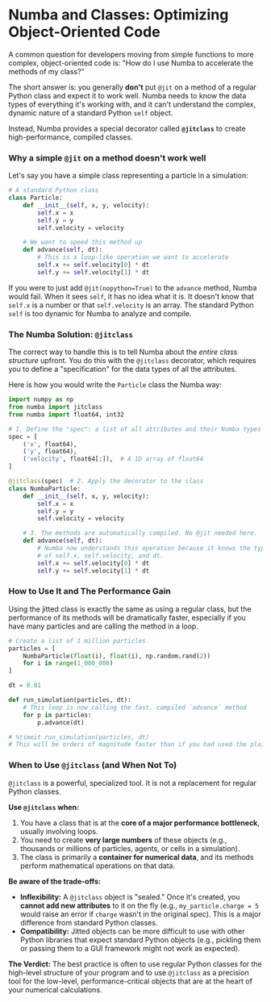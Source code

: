 # Numba and Classes: Optimizing Object-Oriented Code

A common question for developers moving from simple functions to more complex, object-oriented code is: "How do I use Numba to accelerate the methods of my class?"

The short answer is: you generally **don't** put `@jit` on a method of a regular Python class and expect it to work well. Numba needs to know the data types of everything it's working with, and it can't understand the complex, dynamic nature of a standard Python `self` object.

Instead, Numba provides a special decorator called **`@jitclass`** to create high-performance, compiled classes.

### Why a simple `@jit` on a method doesn't work well

Let's say you have a simple class representing a particle in a simulation:

```python
# A standard Python class
class Particle:
    def __init__(self, x, y, velocity):
        self.x = x
        self.y = y
        self.velocity = velocity

    # We want to speed this method up
    def advance(self, dt):
        # This is a loop-like operation we want to accelerate
        self.x += self.velocity[0] * dt
        self.y += self.velocity[1] * dt
```

If you were to just add `@jit(nopython=True)` to the `advance` method, Numba would fail. When it sees `self`, it has no idea what it is. It doesn't know that `self.x` is a number or that `self.velocity` is an array. The standard Python `self` is too dynamic for Numba to analyze and compile.

### The Numba Solution: `@jitclass`

The correct way to handle this is to tell Numba about the *entire class structure* upfront. You do this with the `@jitclass` decorator, which requires you to define a "specification" for the data types of all the attributes.

Here is how you would write the `Particle` class the Numba way:

```python
import numpy as np
from numba import jitclass
from numba import float64, int32

# 1. Define the "spec": a list of all attributes and their Numba types
spec = [
    ('x', float64),
    ('y', float64),
    ('velocity', float64[:]),  # A 1D array of float64
]

@jitclass(spec)  # 2. Apply the decorator to the class
class NumbaParticle:
    def __init__(self, x, y, velocity):
        self.x = x
        self.y = y
        self.velocity = velocity

    # 3. The methods are automatically compiled. No @jit needed here.
    def advance(self, dt):
        # Numba now understands this operation because it knows the types
        # of self.x, self.velocity, and dt.
        self.x += self.velocity[0] * dt
        self.y += self.velocity[1] * dt
```

### How to Use It and The Performance Gain

Using the jitted class is exactly the same as using a regular class, but the performance of its methods will be dramatically faster, especially if you have many particles and are calling the method in a loop.

```python
# Create a list of 1 million particles
particles = [
    NumbaParticle(float(i), float(i), np.random.rand(2))
    for i in range(1_000_000)
]

dt = 0.01

def run_simulation(particles, dt):
    # This loop is now calling the fast, compiled `advance` method
    for p in particles:
        p.advance(dt)

# %timeit run_simulation(particles, dt)
# This will be orders of magnitude faster than if you had used the plain Python class.
```

### When to Use `@jitclass` (and When Not To)

`@jitclass` is a powerful, specialized tool. It is not a replacement for regular Python classes.

**Use `@jitclass` when:**
1.  You have a class that is at the **core of a major performance bottleneck**, usually involving loops.
2.  You need to create **very large numbers** of these objects (e.g., thousands or millions of particles, agents, or cells in a simulation).
3.  The class is primarily a **container for numerical data**, and its methods perform mathematical operations on that data.

**Be aware of the trade-offs:**
*   **Inflexibility:** A `@jitclass` object is "sealed." Once it's created, you **cannot add new attributes** to it on the fly (e.g., `my_particle.charge = 5` would raise an error if `charge` wasn't in the original spec). This is a major difference from standard Python classes.
*   **Compatibility:** Jitted objects can be more difficult to use with other Python libraries that expect standard Python objects (e.g., pickling them or passing them to a GUI framework might not work as expected).

**The Verdict:**
The best practice is often to use regular Python classes for the high-level structure of your program and to use `@jitclass` as a precision tool for the low-level, performance-critical objects that are at the heart of your numerical calculations.
